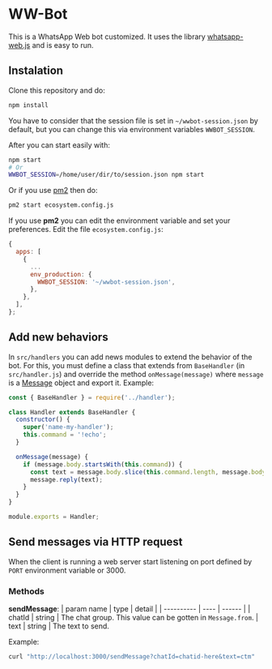 # WW-Bot

This is a WhatsApp Web bot customized. It uses the library [whatsapp-web.js](https://github.com/pedroslopez/whatsapp-web.js) and is easy to run.

## Instalation

Clone this repository and do:
```bash
npm install
```

You have to consider that the session file is set in `~/wwbot-session.json` by default, but you can change this via environment variables `WWBOT_SESSION`.

After you can start easily with:
```bash
npm start
# Or
WWBOT_SESSION=/home/user/dir/to/session.json npm start
```

Or if you use [pm2](https://pm2.keymetrics.io/) then do:
```bash
pm2 start ecosystem.config.js
```

If you use **pm2** you can edit the environment variable and set your preferences. Edit the file `ecosystem.config.js`:
```js
{
  apps: [
    {
      ...
      env_production: {
        WWBOT_SESSION: '~/wwbot-session.json',
      },
    },
  ],
};
```

## Add new behaviors

In `src/handlers` you can add news modules to extend the behavior of the bot. For this, you must define a class that extends from `BaseHandler` (in `src/handler.js`) and override the method `onMessage(message)` where `message` is a [Message](https://pedroslopez.me/whatsapp-web.js/Message.html) object and export it. Example:

```js
const { BaseHandler } = require('../handler');

class Handler extends BaseHandler {
  constructor() {
    super('name-my-handler');
    this.command = '!echo';
  }

  onMessage(message) {
    if (message.body.startsWith(this.command)) {
      const text = message.body.slice(this.command.length, message.body.length);
      message.reply(text);
    }
  }
}

module.exports = Handler;
```

## Send messages via HTTP request

When the client is running a web server start listening on port defined by `PORT` environment variable or 3000.

### Methods

**sendMessage**:
| param name | type | detail |
| ---------- | ---- | ------ |
| chatId | string | The chat group. This value can be gotten in `Message.from`.
| text | string | The text to send.

Example:
```bash
curl "http://localhost:3000/sendMessage?chatId=chatid-here&text=ctm"
```